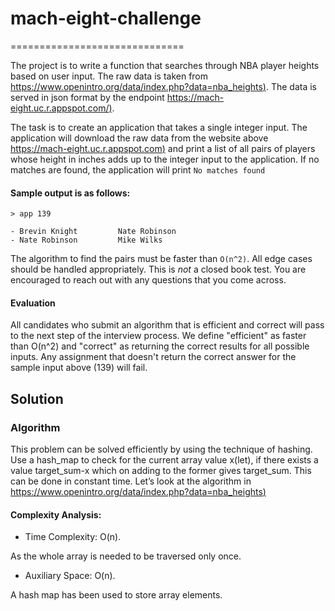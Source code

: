 # mach-eight-challenge
==============================

The project is to write a function that searches through NBA player heights based on user input. The raw data is taken from [https://www.openintro.org/data/index.php?data=nba_heights)](https://www.openintro.org/data/index.php?data=nba_heights).  The data is served in json format by the endpoint [https://mach-eight.uc.r.appspot.com/)](https://mach-eight.uc.r.appspot.com/).

The task is to create an application that takes a single integer input. The application will download the raw data from the website above [https://mach-eight.uc.r.appspot.com)](https://mach-eight.uc.r.appspot.com) and print a list of all pairs of players whose height in inches adds up to the integer input to the application. If no matches are found, the application will print `No matches found`


#### Sample output is as follows:
```
> app 139

- Brevin Knight         Nate Robinson
- Nate Robinson         Mike Wilks
```

The algorithm to find the pairs must be faster than `O(n^2)`. All edge cases
should be handled appropriately. This is _not_ a closed book test. You are
encouraged to reach out with any questions that you come across.

#### Evaluation

All candidates who submit an algorithm that is efficient and correct will pass
to the next step of the interview process. We define "efficient" as faster than
O(n^2) and "correct" as returning the correct results for all possible inputs.
Any assignment that doesn't return the correct answer for the sample input
above (139) will fail.

## Solution

### Algorithm 

This problem can be solved efficiently by using the technique of hashing. Use a hash_map to check for the current array value x(let), if there exists a value target_sum-x which on adding to the former gives target_sum. This can be done in constant time. Let’s look at the algorithm in [https://www.openintro.org/data/index.php?data=nba_heights)](`modelling/app.py`)

#### Complexity Analysis:

- Time Complexity: O(n).

As the whole array is needed to be traversed only once.

- Auxiliary Space: O(n).

A hash map has been used to store array elements.
